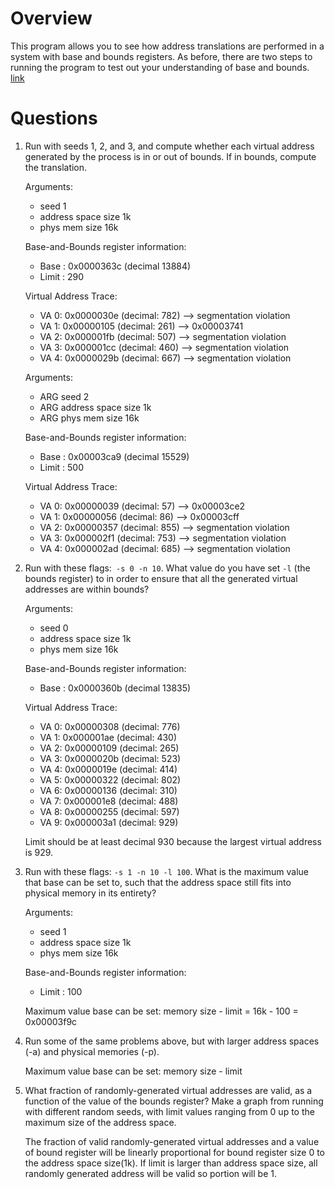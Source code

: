 
# Overview

This program allows you to see how address translations are performed in a
system with base and bounds registers. As before, there are two steps to
running the program to test out your understanding of base and bounds. [link](https://github.com/remzi-arpacidusseau/ostep-homework/tree/master/vm-segmentation)

# Questions
1. Run with seeds 1, 2, and 3, and compute whether each virtual address generated by the process is in or out of bounds. If in bounds, compute the translation.

    Arguments:
      - seed 1
      - address space size 1k
      - phys mem size 16k

    Base-and-Bounds register information:

      - Base   : 0x0000363c (decimal 13884)
      - Limit  : 290

    Virtual Address Trace:
      - VA  0: 0x0000030e (decimal:  782) --> segmentation violation
      - VA  1: 0x00000105 (decimal:  261) --> 0x00003741
      - VA  2: 0x000001fb (decimal:  507) --> segmentation violation
      - VA  3: 0x000001cc (decimal:  460) --> segmentation violation
      - VA  4: 0x0000029b (decimal:  667) --> segmentation violation

    Arguments:
      - ARG seed 2
      - ARG address space size 1k
      - ARG phys mem size 16k

    Base-and-Bounds register information:

      - Base   : 0x00003ca9 (decimal 15529)
      - Limit  : 500

    Virtual Address Trace:
      - VA  0: 0x00000039 (decimal:   57) --> 0x00003ce2
      - VA  1: 0x00000056 (decimal:   86) --> 0x00003cff
      - VA  2: 0x00000357 (decimal:  855) --> segmentation violation
      - VA  3: 0x000002f1 (decimal:  753) --> segmentation violation
      - VA  4: 0x000002ad (decimal:  685) --> segmentation violation
    

2. Run with these flags:``` -s 0 -n 10```. What value do you have set ```-l``` (the bounds register) to in order to ensure that all the generated virtual addresses are within bounds?

    Arguments:
      - seed 0
      - address space size 1k
      - phys mem size 16k

    Base-and-Bounds register information:

      - Base   : 0x0000360b (decimal 13835)

    Virtual Address Trace:
      - VA  0: 0x00000308 (decimal:  776)
      - VA  1: 0x000001ae (decimal:  430)
      - VA  2: 0x00000109 (decimal:  265)
      - VA  3: 0x0000020b (decimal:  523)
      - VA  4: 0x0000019e (decimal:  414)
      - VA  5: 0x00000322 (decimal:  802)
      - VA  6: 0x00000136 (decimal:  310)
      - VA  7: 0x000001e8 (decimal:  488)
      - VA  8: 0x00000255 (decimal:  597)
      - VA  9: 0x000003a1 (decimal:  929)
    
    Limit should be at least decimal 930 because the largest virtual address is 929.

3. Run with these flags: ```-s 1 -n 10 -l 100```. What is the maximum value that base can be set to, such that the address space still fits into physical memory in its entirety?

    Arguments:
      - seed 1
      - address space size 1k
      - phys mem size 16k

    Base-and-Bounds register information:
      - Limit   : 100

    Maximum value base can be set: memory size - limit = 16k - 100 = 0x00003f9c

4. Run some of the same problems above, but with larger address spaces (-a) and physical memories (-p).

    Maximum value base can be set: memory size - limit

5. What fraction of randomly-generated virtual addresses are valid, as a function of the value of the bounds register? Make a graph from running with different random seeds, with limit values ranging from 0 up to the maximum size of the address space.

    The fraction of valid randomly-generated virtual addresses and a value of bound register will be linearly proportional for bound register size 0 to the address space size(1k). If limit is larger than address space size, all randomly generated address will be valid so portion will be 1.